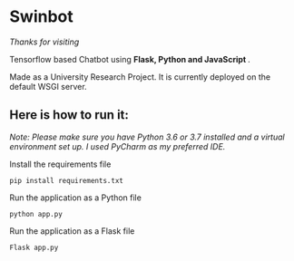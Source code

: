 # Swinbot
*Thanks for visiting*

Tensorflow based Chatbot using <strong>Flask, Python and JavaScript </strong>. 

Made as a University Research Project. It is currently deployed on the default WSGI server.

## Here is how to run it:

*Note: Please make sure you have Python 3.6 or 3.7 installed and a virtual environment set up. I used PyCharm as my preferred IDE.*

Install the requirements file

```
pip install requirements.txt
```

Run the application as a Python file

```
python app.py
```

Run the application as a Flask file

```
Flask app.py
```
